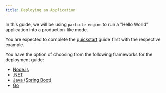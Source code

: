 ```yaml
---
title: Deploying an Application
---
```


In this guide, we will be using `particle engine` to run a "Hello World" application into a production-like mode.

You are expected to complete the [quickstart](../../quickstart) guide first with the respective example.

You have the option of choosing from the following frameworks for the deployment guide:
* [Node.js](nodejs)
* [.NET](dotnet)
* [Java (Spring Boot)](java)
* [Go](go)
